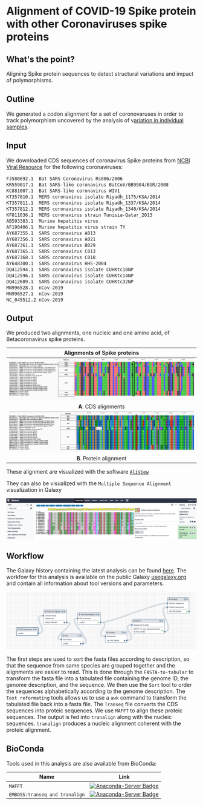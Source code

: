 # Alignment of COVID-19 Spike protein with other Coronaviruses spike proteins

## What's the point?

Aligning Spike protein sequences to detect structural variations and impact of polymorphisms.

## Outline

We generated a codon alignment for a set of coronovaruses in order to track polymorphism uncovered by the analysis of v[ariation in individual samples](https://github.com/galaxyproject/SARS-CoV-2/tree/master/Variation).


## Input

We downloaded CDS sequences of coronavirus Spike proteins from [NCBI Viral Resource](https://www.ncbi.nlm.nih.gov/labs/virus/vssi/#/virus?SeqType_s=Nucleotide&VirusLineage_ss=SARS-CoV-2,%20taxid:2697049) for the following coronaviruses:

```
FJ588692.1	Bat SARS Coronavirus Rs806/2006
KR559017.1	Bat SARS-like coronavirus BatCoV/BB9904/BGR/2008
KC881007.1	Bat SARS-like coronavirus WIV1
KT357810.1	MERS coronavirus isolate Riyadh_1175/KSA/2014
KT357811.1	MERS coronavirus isolate Riyadh_1337/KSA/2014
KT357812.1	MERS coronavirus isolate Riyadh_1340/KSA/2014
KF811036.1	MERS coronavirus strain Tunisia-Qatar_2013
AB593383.1	Murine hepatitis virus
AF190406.1	Murine hepatitis virus strain TY
AY687355.1	SARS coronavirus A013
AY687356.1	SARS coronavirus A021
AY687361.1	SARS coronavirus B029
AY687365.1	SARS coronavirus C013
AY687368.1	SARS coronavirus C018
AY648300.1	SARS coronavirus HHS-2004
DQ412594.1	SARS coronavirus isolate CUHKtc10NP
DQ412596.1	SARS coronavirus isolate CUHKtc14NP
DQ412609.1	SARS coronavirus isolate CUHKtc32NP
MN996528.1	nCov-2019
MN996527.1	nCov-2019
NC_045512.2	nCov-2019
```

## Output

We produced two alignments, one nucleic and one amino acid, of Betacoronavirus spike proteins.

| Alignments of Spike proteins |
|:-------------------------------:|
| ![Nucleic Alignment of Spike proteins](Spike_CDS_Alignment.png) |
| **A**. CDS alignments |
| ![Proteic Alignment of Spike proteins](Spike_Protein_Alignment.png) |
| **B**. Protein alignment |

These alignment are visualized with the software [`AliView`](https://github.com/AliView/AliView)

They can also be visualized with the `Multiple Sequence Alignment` visualization in Galaxy

![Visualization of amino acid alignment in Galaxy](align_galaxy_viz.png)

## Workflow

The Galaxy history containing the latest analysis can be found [here](https://usegalaxy.org/u/delphinel/h/coronavirus-spike-proteins-alignments). The workfow for this analysis is available on the public Galaxy [usegalaxy.org](https://usegalaxy.org/u/delphinel/w/cov-alignment) and contain all information about tool versions and parameters.

![Analysis Workflow](Workflow_snapshot.png)

The first steps are used to sort the fasta files according to description, so that the sequence from same species are grouped together and the alignments are easier to read. This is done through the `FASTA-to-tabular` to transform the fasta file into a tabulated file containing the genome ID, the genome description, and the sequence. We then use the `Sort` tool to order the sequences alphabetically according to the genome description. The `Text reformating` tools allows us to use a `awk` command to transform the tabulated file back into a fasta file.
The `Transeq`  file converts the CDS sequences into proteic sequences. We use `MAFFT` to align these proteic sequences. The output is fed into `tranalign` along with the nucleic sequences. `tranalign` produces a nucleic alignment coherent with the proteic alignment.

## BioConda

Tools used in this analysis are also available from BioConda:

| Name | Link |
|------|----------------|
| `MAFFT` | [![Anaconda-Server Badge](https://anaconda.org/bioconda/mafft/badges/version.svg)](https://anaconda.org/bioconda/mafft) |
| `EMBOSS:transeq and tranalign` | [![Anaconda-Server Badge](https://anaconda.org/bioconda/emboss/badges/version.svg)](https://anaconda.org/bioconda/emboss) |
